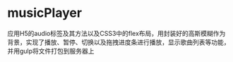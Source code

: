 # musicPlayer
应用H5的audio标签及其方法以及CSS3中的flex布局，用封装好的高斯模糊作为背景，实现了播放、暂停、切换以及拖拽进度条进行播放，显示歌曲列表等功能，并用gulp将文件打包到服务器上

